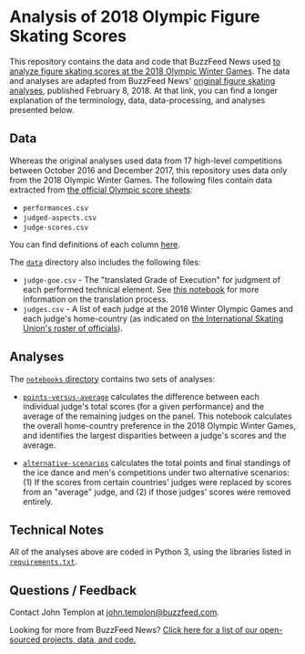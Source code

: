 # Analysis of 2018 Olympic Figure Skating Scores

This repository contains the data and code that BuzzFeed News used [to analyze figure skating scores at the 2018 Olympic Winter Games](https://www.buzzfeed.com/johntemplon/by-voting-for-their-own-figure-skating-judges-may-have). The data and analyses are adapted from BuzzFeed News' [original figure skating analyses](https://github.com/BuzzFeedNews/2018-02-figure-skating-analysis), published February 8, 2018. At that link, you can find a longer explanation of the terminology, data, data-processing, and analyses presented below.

## Data

Whereas the original analyses used data from 17 high-level competitions between October 2016 and December 2017, this repository uses data only from the 2018 Olympic Winter Games. The following files contain data extracted from [the official Olympic score sheets](http://www.isuresults.com/results/season1718/owg2018/):

- `performances.csv`
- `judged-aspects.csv`
- `judge-scores.csv`

You can find definitions of each column [here](https://github.com/BuzzFeedNews/figure-skating-scores).

The [`data`](./data) directory also includes the following files:

- `judge-goe.csv` - The "translated Grade of Execution" for judgment of each performed technical element. See [this notebook](https://github.com/BuzzFeedNews/2018-02-figure-skating-analysis/blob/master/notebooks/translate-goe.ipynb) for more information on the translation process.
- `judges.csv` - A list of each judge at the 2018 Winter Olympic Games and each judge's home-country (as indicated on [the International Skating Union's roster of officials](https://www.isu.org/communications/12127-isu-communication-2111/file)).

## Analyses

The [`notebooks` directory](./notebooks) contains two sets of analyses:

- [`points-versus-average`](notebooks/points-versus-average.ipynb) calculates the difference between each individual judge's total scores (for a given performance) and the average of the remaining judges on the panel. This notebook calculates the overall home-country preference in the 2018 Olympic Winter Games, and identifies the largest disparities between a judge's scores and the average.

- [`alternative-scenarios`](notebooks/alternative-scenarios.ipynb) calculates the total points and final standings of the ice dance and men's competitions under two alternative scenarios: (1) If the scores from certain countries' judges were replaced by scores from an "average" judge, and (2) if those judges' scores were removed entirely.

## Technical Notes

All of the analyses above are coded in Python 3, using the libraries listed in [`requirements.txt`](./requirements.txt).

## Questions / Feedback

Contact John Templon at [john.templon@buzzfeed.com](mailto:john.templon@buzzfeed.com).

Looking for more from BuzzFeed News? [Click here for a list of our open-sourced projects, data, and code.](https://github.com/BuzzFeedNews/everything)
